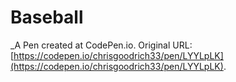 # Baseball
 _A Pen created at CodePen.io. Original URL: [https://codepen.io/chrisgoodrich33/pen/LYYLpLK](https://codepen.io/chrisgoodrich33/pen/LYYLpLK).

 